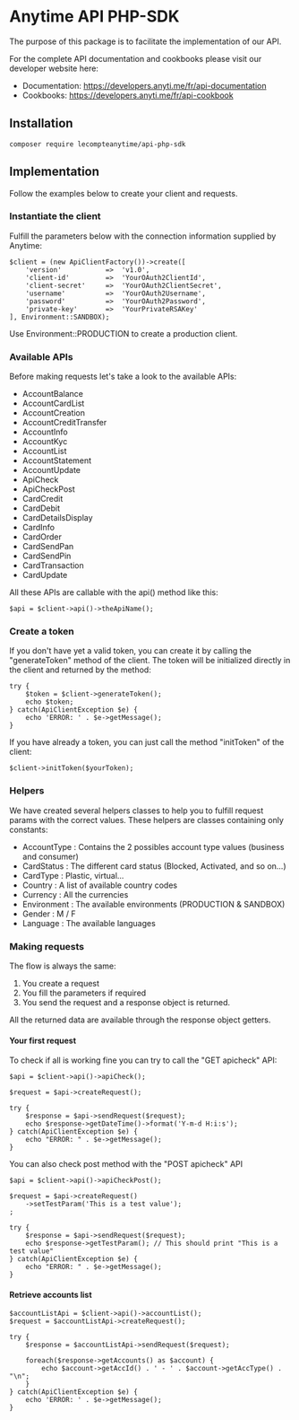 # Anytime API PHP-SDK

The purpose of this package is to facilitate the implementation of our API.

For the complete API documentation and cookbooks please visit our developer website here:

- Documentation: https://developers.anyti.me/fr/api-documentation
- Cookbooks: https://developers.anyti.me/fr/api-cookbook

## Installation

```
composer require lecompteanytime/api-php-sdk
```

## Implementation

Follow the examples below to create your client and requests.

### Instantiate the client

Fulfill the parameters below with the connection information supplied by Anytime:

```
$client = (new ApiClientFactory())->create([
    'version'           =>  'v1.0',
    'client-id'         =>  'YourOAuth2ClientId',
    'client-secret'     =>  'YourOAuth2ClientSecret',
    'username'          =>  'YourOAuth2Username',
    'password'          =>  'YourOAuth2Password',
    'private-key'       =>  'YourPrivateRSAKey'
], Environment::SANDBOX);
```

Use Environment::PRODUCTION to create a production client.

### Available APIs

Before making requests let's take a look to the available APIs:

- AccountBalance
- AccountCardList
- AccountCreation
- AccountCreditTransfer
- AccountInfo
- AccountKyc
- AccountList
- AccountStatement
- AccountUpdate
- ApiCheck
- ApiCheckPost
- CardCredit
- CardDebit
- CardDetailsDisplay
- CardInfo
- CardOrder
- CardSendPan
- CardSendPin
- CardTransaction
- CardUpdate

All these APIs are callable with the api() method like this:

```
$api = $client->api()->theApiName();
```

### Create a token

If you don't have yet a valid token, you can create it by calling the "generateToken" method of the client. The token will be initialized directly in the client and returned by the method:

```
try {
    $token = $client->generateToken();
    echo $token;
} catch(ApiClientException $e) {
    echo 'ERROR: ' . $e->getMessage();
}
```

If you have already a token, you can just call the method "initToken" of the client:

```
$client->initToken($yourToken);
```
### Helpers

We have created several helpers classes to help you to fulfill request params with the correct values. These helpers are classes containing only constants:

- AccountType : Contains the 2 possibles account type values (business and consumer)
- CardStatus : The different card status (Blocked, Activated, and so on...)
- CardType : Plastic, virtual...
- Country : A list of available country codes
- Currency : All the currencies
- Environment : The available environments (PRODUCTION & SANDBOX)
- Gender : M / F
- Language : The available languages

### Making requests

The flow is always the same: 

1. You create a request
2. You fill the parameters if required
3. You send the request and a response object is returned. 

All the returned data are available through the response object getters.

#### Your first request

To check if all is working fine you can try to call the "GET apicheck" API:

```
$api = $client->api()->apiCheck();

$request = $api->createRequest();

try {
    $response = $api->sendRequest($request);
    echo $response->getDateTime()->format('Y-m-d H:i:s');
} catch(ApiClientException $e) {
    echo "ERROR: " . $e->getMessage();
}
```

You can also check post method with the "POST apicheck" API

```
$api = $client->api()->apiCheckPost();

$request = $api->createRequest()
    ->setTestParam('This is a test value');
;

try {
    $response = $api->sendRequest($request);
    echo $response->getTestParam(); // This should print "This is a test value"
} catch(ApiClientException $e) {
    echo "ERROR: " . $e->getMessage();
}
```

#### Retrieve accounts list
```
$accountListApi = $client->api()->accountList();
$request = $accountListApi->createRequest();

try {
    $response = $accountListApi->sendRequest($request);

    foreach($response->getAccounts() as $account) {
        echo $account->getAccId() . ' - ' . $account->getAccType() . "\n";
    }
} catch(ApiClientException $e) {
    echo 'ERROR: ' . $e->getMessage();
}
```